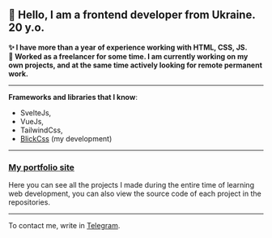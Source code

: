 ## 👋 Hello, I am a frontend developer from Ukraine. 20 y.o.  
**✨ I have more than a year of experience working with HTML, CSS, JS.**  
**💼  Worked as a freelancer for some time. I am currently working on my own projects, and at the same time actively looking for remote permanent work.**
***
**Frameworks and libraries that I know**:
- SvelteJs, 
- VueJs, 
- TailwindCss, 
- [BlickCss](https://github.com/ghtx280/blickcss) (my development)  
***
### [My portfolio site](https://ghtx.netlify.app/)  
Here you can see all the projects I made during the entire time of learning web development, you can also view the source code of each project in the repositories.
***
To contact me, write in [Telegram](https://t.me/eeqq55).
